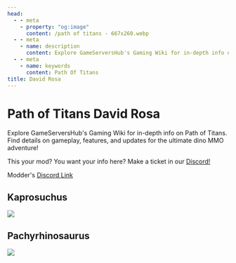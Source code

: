 ```yaml
---
head:
  - - meta
    - property: "og:image"
      content: /path of titans - 667x260.webp
  - - meta
    - name: description
      content: Explore GameServersHub's Gaming Wiki for in-depth info on Path of Titans. Find details on gameplay, features, and updates for the ultimate dino MMO adventure!
  - - meta
    - name: keywords
      content: Path Of Titans
title: David Rosa
---
```


# Path of Titans David Rosa

Explore GameServersHub's Gaming Wiki for in-depth info on Path of Titans. Find details on gameplay, features, and updates for the ultimate dino MMO adventure!

This your mod? You want your info here? Make a ticket in our [Discord!](https://discord.gg/gsh)

Modder's [Discord Link](#)

## Kaprosuchus

<a href='./path-of-titans-davidkapronew' target='_blank'> <img src='https://web-cdn.alderongames.com/files/1081/conversions/DavidRosaKrpo-icon.jpg' /> </a>

## Pachyrhinosaurus

<a href='./path-of-titans-davidrosapachyrhino' target='_blank'> <img src='https://web-cdn.alderongames.com/files/1252/conversions/Proyecto-nuevo-(24)-icon.jpg' /> </a>
